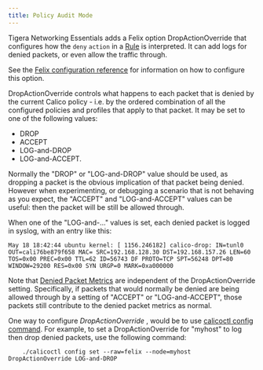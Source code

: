 ```yaml
---
title: Policy Audit Mode
---
```


Tigera Networking Essentials adds a Felix option DropActionOverride that configures how the
`deny` `action` in a [Rule]({{site.baseurl}}/{{page.version}}/reference/calicoctl/resources/policy#Rule) is interpreted.
It can add logs for denied packets, or even allow the traffic through.

See the
[Felix configuration reference]({{site.baseurl}}/{{page.version}}/reference/felix/configuration#essentials-specific-configuration) for
information on how to configure this option.

DropActionOverride controls what happens to each packet that is denied by
the current Calico policy - i.e. by the ordered combination of all the
configured policies and profiles that apply to that packet.  It may be
set to one of the following values:

- DROP
- ACCEPT
- LOG-and-DROP
- LOG-and-ACCEPT.

Normally the "DROP" or "LOG-and-DROP" value should be used, as dropping a
packet is the obvious implication of that packet being denied.  However when
experimenting, or debugging a scenario that is not behaving as you expect, the
"ACCEPT" and "LOG-and-ACCEPT" values can be useful: then the packet will be
still be allowed through.

When one of the "LOG-and-..." values is set, each denied packet is logged in
syslog, with an entry like this:

```
May 18 18:42:44 ubuntu kernel: [ 1156.246182] calico-drop: IN=tunl0 OUT=cali76be879f658 MAC= SRC=192.168.128.30 DST=192.168.157.26 LEN=60 TOS=0x00 PREC=0x00 TTL=62 ID=56743 DF PROTO=TCP SPT=56248 DPT=80 WINDOW=29200 RES=0x00 SYN URGP=0 MARK=0xa000000
```

Note that [Denied Packet Metrics]({{site.baseurl}}/{{page.version}}/reference/essentials/policy-violations) are independent of the DropActionOverride
setting.  Specifically, if packets that would normally be denied are being
allowed through by a setting of "ACCEPT" or "LOG-and-ACCEPT", those packets
still contribute to the denied packet metrics as normal.

One way to configure _DropActionOverride_ , would be to use
[calicoctl config command](../calicoctl/commands/config). For example,
to set a DropActionOverride for "myhost" to log then drop denied packets, use the
following command:

```
    ./calicoctl config set --raw=felix --node=myhost DropActionOverride LOG-and-DROP
```

